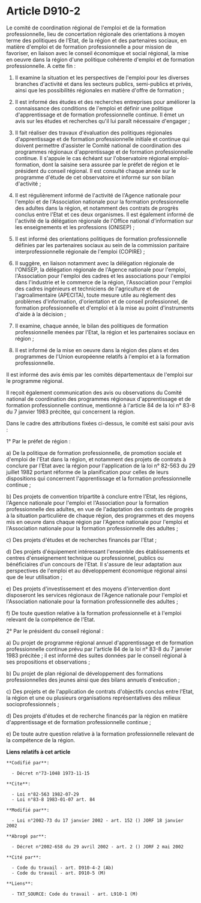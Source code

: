 # Article D910-2

Le comité de coordination régional de l'emploi et de la formation professionnelle, lieu de concertation régionale des
orientations à moyen terme des politiques de l'Etat, de la région et des partenaires sociaux, en matière d'emploi et de
formation professionnelle a pour mission de favoriser, en liaison avec le conseil économique et social régional, la mise en
oeuvre dans la région d'une politique cohérente d'emploi et de formation professionnelle. A cette fin :

1. Il examine la situation et les perspectives de l'emploi pour les diverses branches d'activité et dans les secteurs
publics, semi-publics et privés, ainsi que les possibilités régionales en matière d'offre de formation ;

2. Il est informé des études et des recherches entreprises pour améliorer la connaissance des conditions de l'emploi et
définir une politique d'apprentissage et de formation professionnelle continue. Il émet un avis sur les études et recherches
qu'il lui paraît nécessaire d'engager ;

3. Il fait réaliser des travaux d'évaluation des politiques régionales d'apprentissage et de formation professionnelle
initiale et continue qui doivent permettre d'assister le Comité national de coordination des programmes régionaux
d'apprentissage et de formation professionnelle continue. Il s'appuie le cas échéant sur l'observatoire régional emploi-
formation, dont la saisine sera assurée par le préfet de région et le président du conseil régional. Il est consulté chaque
année sur le programme d'étude de cet observatoire et informé sur son bilan d'activité ;

4. Il est régulièrement informé de l'activité de l'Agence nationale pour l'emploi et de l'Association nationale pour la
formation professionnelle des adultes dans la région, et notamment des contrats de progrès conclus entre l'Etat et ces deux
organismes. Il est également informé de l'activité de la délégation régionale de l'Office national d'information sur les
enseignements et les professions (ONISEP) ;

5. Il est informé des orientations politiques de formation professionnelle définies par les partenaires sociaux au sein de la
commission paritaire interprofessionnelle régionale de l'emploi (COPIRE) ;

6. Il suggère, en liaison notamment avec la délégation régionale de l'ONISEP, la délégation régionale de l'Agence nationale
pour l'emploi, l'Association pour l'emploi des cadres et les associations pour l'emploi dans l'industrie et le commerce de la
région, l'Association pour l'emploi des cadres ingénieurs et techniciens de l'agriculture et de l'agroalimentaire (APECITA),
toute mesure utile au règlement des problèmes d'information, d'orientation et de conseil professionnel, de formation
professionnelle et d'emploi et à la mise au point d'instruments d'aide à la décision ;

7. Il examine, chaque année, le bilan des politiques de formation professionnelle menées par l'Etat, la région et les
partenaires sociaux en région ;

8. Il est informé de la mise en oeuvre dans la région des plans et des programmes de l'Union européenne relatifs à l'emploi
et à la formation professionnelle.

Il est informé des avis émis par les comités départementaux de l'emploi sur le programme régional.

Il reçoit également communication des avis ou observations du Comité national de coordination des programmes régionaux
d'apprentissage et de formation professionnelle continue, mentionné à l'article 84 de la loi n° 83-8 du 7 janvier 1983
précitée, qui concernent la région.

Dans le cadre des attributions fixées ci-dessus, le comité est saisi pour avis :

1° Par le préfet de région :

a) De la politique de formation professionnelle, de promotion sociale et d'emploi de l'Etat dans la région, et notamment des
projets de contrats à conclure par l'Etat avec la région pour l'application de la loi n° 82-563 du 29 juillet 1982 portant
réforme de la planification pour celles de leurs dispositions qui concernent l'apprentissage et la formation professionnelle
continue ;

b) Des projets de convention tripartite à conclure entre l'Etat, les régions, l'Agence nationale pour l'emploi et
l'Association pour la formation professionnelle des adultes, en vue de l'adaptation des contrats de progrès à la situation
particulière de chaque région, des programmes et des moyens mis en oeuvre dans chaque région par l'Agence nationale pour
l'emploi et l'Association nationale pour la formation professionnelle des adultes ;

c) Des projets d'études et de recherches financés par l'Etat ;

d) Des projets d'équipement intéressant l'ensemble des établissements et centres d'enseignement technique ou professionnel,
publics ou bénéficiaires d'un concours de l'Etat. Il s'assure de leur adaptation aux perspectives de l'emploi et au
développement économique régional ainsi que de leur utilisation ;

e) Des projets d'investissement et des moyens d'intervention dont disposeront les services régionaux de l'Agence nationale
pour l'emploi et l'Association nationale pour la formation professionnelle des adultes ;

f) De toute question relative à la formation professionnelle et à l'emploi relevant de la compétence de l'Etat.

2° Par le président du conseil régional :

a) Du projet de programme régional annuel d'apprentissage et de formation professionnelle continue prévu par l'article 84 de
la loi n° 83-8 du 7 janvier 1983 précitée ; il est informé des suites données par le conseil régional à ses propositions et
observations ;

b) Du projet de plan régional de développement des formations professionnelles des jeunes ainsi que des bilans annuels
d'exécution ;

c) Des projets et de l'application de contrats d'objectifs conclus entre l'Etat, la région et une ou plusieurs organisations
représentatives des milieux socioprofessionnels ;

d) Des projets d'études et de recherche financés par la région en matière d'apprentissage et de formation professionnelle
continue ;

e) De toute autre question relative à la formation professionnelle relevant de la compétence de la région.

**Liens relatifs à cet article**

	**Codifié par**:

	  - Décret n°73-1048 1973-11-15

	**Cite**:

	  - Loi n°82-563 1982-07-29
	  - Loi n°83-8 1983-01-07 art. 84

	**Modifié par**:

	  - Loi n°2002-73 du 17 janvier 2002 - art. 152 () JORF 18 janvier 2002

	**Abrogé par**:

	  - Décret n°2002-658 du 29 avril 2002 - art. 2 () JORF 2 mai 2002

	**Cité par**:

	  - Code du travail - art. D910-4-2 (Ab)
	  - Code du travail - art. D910-5 (M)

	**Liens**:

	  - TXT_SOURCE: Code du travail - art. L910-1 (M)
